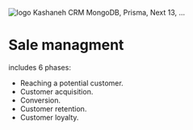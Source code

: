![logo](https://github.com/FazelMahdi/kashaneh/assets/21693621/ff9747b0-bb22-453c-9b30-80ec3cc5026e)
Kashaneh CRM
MongoDB, Prisma, Next 13, ...

# Sale managment

includes 6 phases:

- Reaching a potential customer.
- Customer acquisition.
- Conversion.
- Customer retention.
- Customer loyalty.
